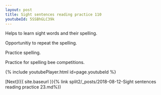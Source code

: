 ```yaml
---
layout: post
title: Sight sentences reading practice 110
youtubeId: 5SSBhGLC39k
---
```

 
 
Helps to learn sight words and their spelling.

Opportunitiy to repeat the spelling. 

Practice spelling. 
 
Practice for spelling bee competitions. 
 
{% include youtubePlayer.html id=page.youtubeId %}
 
 

[Next]({{ site.baseurl }}{% link  split2/_posts/2018-08-12-Sight sentences reading practice 23.md%})
 
